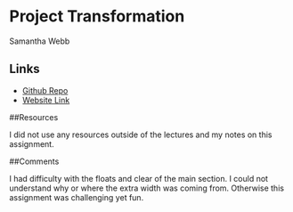 # Project Transformation

Samantha Webb

## Links
* [Github Repo](https://github.com/swebb1459/project_transformation_webb_samantha)
* [Website Link](http://projecttransformation.bysamanthawebb.com/)

##Resources

I did not use any resources outside of the lectures and my notes on this assignment.

##Comments

I had difficulty with the floats and clear of the main section. I could not understand why or where the extra width was coming from. Otherwise this assignment was challenging yet fun.